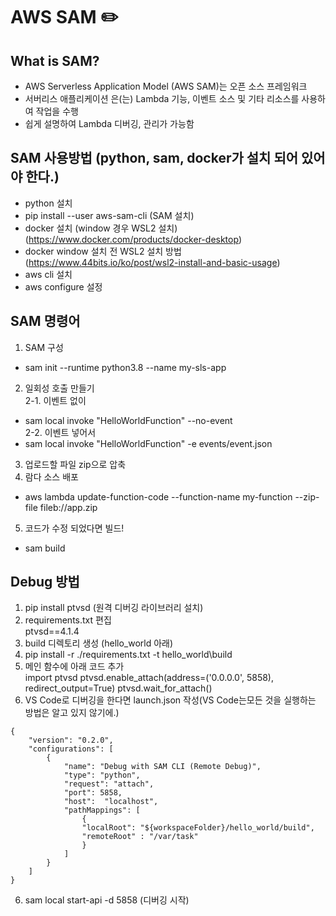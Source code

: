 # AWS SAM :pencil2:

## What is SAM?
- AWS Serverless Application Model (AWS SAM)는 오픈 소스 프레임워크
- 서버리스 애플리케이션 은(는) Lambda 기능, 이벤트 소스 및 기타 리소스를 사용하여 작업을 수행
- 쉽게 설명하여 Lambda 디버깅, 관리가 가능함 

## SAM 사용방법 (python, sam, docker가 설치 되어 있어야 한다.)
- python 설치
- pip install --user aws-sam-cli (SAM 설치)
- docker 설치 (window 경우 WSL2 설치)  (https://www.docker.com/products/docker-desktop)
- docker window 설치 전 WSL2 설치 방법 (https://www.44bits.io/ko/post/wsl2-install-and-basic-usage)
- aws cli 설치
- aws configure 설정
## SAM 명령어
1. SAM 구성
- sam init --runtime python3.8 --name my-sls-app
2. 일회성 호출 만들기  
 2-1. 이벤트 없이
 - sam local invoke "HelloWorldFunction" --no-event  
 2-2. 이벤트 넣어서
 - sam local invoke "HelloWorldFunction" -e events/event.json
3. 업로드할 파일 zip으로 압축
4. 람다 소스 배포
- aws lambda update-function-code --function-name my-function --zip-file fileb://app.zip
5. 코드가 수정 되었다면 빌드!
-  sam build

## Debug 방법  
1. pip install ptvsd (원격 디버깅 라이브러리 설치)  
2. requirements.txt 편집  
ptvsd==4.1.4  
4. build 디렉토리 생성 (hello_world 아래)  
3. pip install -r ./requirements.txt -t hello_world\build  
4. 메인 함수에 아래 코드 추가  
import ptvsd
ptvsd.enable_attach(address=('0.0.0.0', 5858), redirect_output=True)
ptvsd.wait_for_attach()
5. VS Code로 디버깅을 한다면 launch.json 작성(VS Code는모든 것을 실행하는 방법은 알고 있지 않기에.)  
```
{
    "version": "0.2.0",
    "configurations": [
        {
            "name": "Debug with SAM CLI (Remote Debug)",
            "type": "python",
            "request": "attach",
            "port": 5858,
            "host":  "localhost",
            "pathMappings": [
                {
                "localRoot": "${workspaceFolder}/hello_world/build",
                "remoteRoot" : "/var/task"
                }
            ]
        }
    ]
}
```
6. sam local start-api -d 5858 (디버깅 시작)

